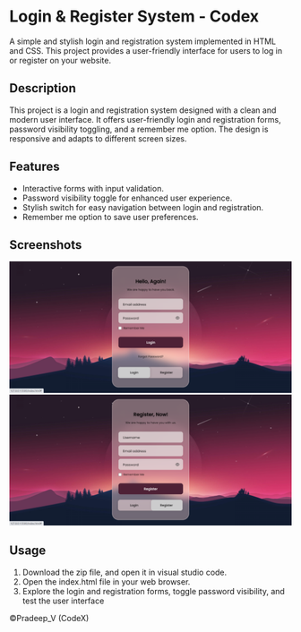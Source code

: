 # Login & Register System - Codex

A simple and stylish login and registration system implemented in HTML and CSS. This project provides a user-friendly interface for users to log in or register on your website.

## Description

This project is a login and registration system designed with a clean and modern user interface. It offers user-friendly login and registration forms, password visibility toggling, and a remember me option. The design is responsive and adapts to different screen sizes.

## Features

- Interactive forms with input validation.
- Password visibility toggle for enhanced user experience.
- Stylish switch for easy navigation between login and registration.
- Remember me option to save user preferences.

## Screenshots

![Login Screen](screenshots/login-screen.png)
![Registration Screen](screenshots/registration-screen.png)

## Usage

1. Download the zip file, and open it in visual studio code.
2. Open the index.html file in your web browser.
3. Explore the login and registration forms, toggle password visibility, and test the user interface


©Pradeep_V (CodeX)